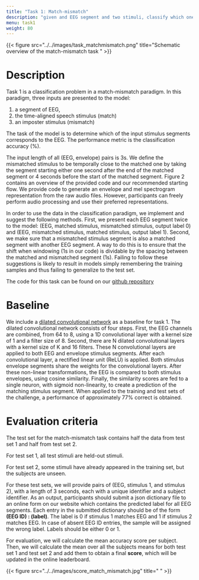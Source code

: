 ```yaml
---
title: "Task 1: Match-mismatch"
description: "given and EEG segment and two stimuli, classify which one of the input segments corresponds to the EEG"
menu: task1
weight: 80
---
```

{{< figure src="../../images/task_matchmismatch.png" title="Schematic overview of the match-mismatch task " >}}

# Description

Task 1 is a classification problem in a match-mismatch paradigm. In this paradigm, three inputs are presented to the model: 
1) a segment of EEG, 
2) the time-aligned speech stimulus (match)
3) an imposter stimulus (mismatch) 

The task of the model is to determine which of the input stimulus segments corresponds to the EEG. The performance metric is the classification accuracy (%). 

The input length of all (EEG, envelope) pairs is 3s. We define the mismatched stimulus to be temporally close to the matched one
by taking the segment starting either one second after the end of the matched segment or 4 seconds before the start of the matched segment.
Figure 2 contains an overview of the provided code and our recommended starting flow. We provide code to generate an envelope and
mel spectrogram representation from the raw audio files. However, participants can freely perform audio processing and use their preferred
representations.

In order to use the data in the classification paradigm, we implement and suggest the following methods. First, we present each EEG
segment twice to the model: (EEG, matched stimulus, mismatched stimulus, output label 0) and (EEG, mismatched stimulus, matched
stimulus, output label 1). Second, we make sure that a mismatched stimulus segment is also a matched segment with another EEG segment.
A way to do this is to ensure that the shift when windowing (1s in our code) is dividable by the spacing between the matched and mismatched
segment (1s). Failing to follow these suggestions is likely to result in models simply remembering the training samples and thus failing to
generalize to the test set.

The code for this task can be found on our [github repository](https://github.com/exporl/auditory-eeg-challenge-2023-code)

# Baseline

We include a [dilated convolutional network](https://ieeexplore.ieee.org/abstract/document/9287417?casa_token=t5BXK65duSYAAAAA:10B8PKULBXtxlxTZ6C_w1KoBIsELHfnkj4-QQ8EogEitMLnYKJmXcmZUabLF1AwyiO-qU3f-KKuc )  as a baseline for task 1. The dilated convolutional network consists of four steps. First, the
EEG channels are combined, from 64 to 8, using a 1D convolutional layer with a kernel size of 1 and a filter size of 8. Second, there are
N dilated convolutional layers with a kernel size of K and 16 filters. These N convolutional layers are applied to both EEG and envelope
stimulus segments. After each convolutional layer, a rectified linear unit (ReLU) is applied. Both stimulus envelope segments share the
weights for the convolutional layers. After these non-linear transformations, the EEG is compared to both stimulus envelopes, using cosine
similarity. Finally, the similarity scores are fed to a single neuron, with sigmoid non-linearity, to create a prediction of the matching stimulus
segment. When applied to the training and test sets of the challenge, a performance of approximately 77% correct is obtained.

 
# Evaluation criteria

The test set for the match-mismatch task contains half the data from test set 1 and half from test set 2. 

For test set 1, all test stimuli are
held-out stimuli. 

For test set 2, some stimuli have already appeared in the training set, but the subjects are unseen.


For these test sets, we will provide pairs of (EEG, stimulus 1, and stimulus 2), with a length of 3 seconds, each with a unique identifier
and a subject identifier. As an output, participants should submit a json dictionary file to an online form on our website which contains the
predicted label for all EEG segments. Each entry in the submitted dictionary should be of the form **(EEG ID) : (label)**. The label is 0 if stimulus 1 matches EEG and 1 if stimulus 2 matches EEG. In case of absent EEG ID entries, the sample will be assigned the wrong label. Labels should be either 0 or 1.


For evaluation, we will calculate the mean accuracy score per subject. Then, we will calculate the mean over all the subjects means for both 
test set 1 and test set 2 and add them to obtain a final **score**, which will be updated in the online leaderboard. 


{{< figure src="../../images/score_match_mismatch.jpg" title=" " >}}


